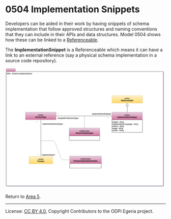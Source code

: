 <!-- SPDX-License-Identifier: CC-BY-4.0 -->
<!-- Copyright Contributors to the ODPi Egeria project. -->

# 0504 Implementation Snippets

Developers can be aided in their work by having snippets of schema implementation that follow approved structures
and naming conventions that they can include in their APIs and data structures.
Model 0504 shows how these can be linked to a [Referenceable](0010-Base-Model.md).

The **ImplementationSnippet** is a Referenceable which means
it can have a link to an external reference
(say a physical schema implementation in a source code repository).

![UML](0504-Implementation-Snippets.png#pagewidth)


Return to [Area 5](Area-5-models.md).

----
License: [CC BY 4.0](https://creativecommons.org/licenses/by/4.0/),
Copyright Contributors to the ODPi Egeria project.